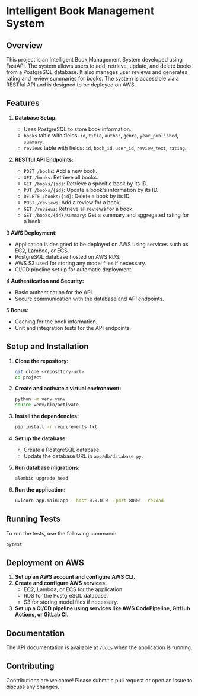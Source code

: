 
# Intelligent Book Management System

## Overview
This project is an Intelligent Book Management System developed using FastAPI. The system allows users to add, retrieve, update, and delete books from a PostgreSQL database. It also manages user reviews and generates rating and review summaries for books. The system is accessible via a RESTful API and is designed to be deployed on AWS.

## Features
1. **Database Setup:**
   - Uses PostgreSQL to store book information.
   - `books` table with fields: `id`, `title`, `author`, `genre`, `year_published`, `summary`.
   - `reviews` table with fields: `id`, `book_id`, `user_id`, `review_text`, `rating`.

2. **RESTful API Endpoints:**
   - `POST /books`: Add a new book.
   - `GET /books`: Retrieve all books.
   - `GET /books/{id}`: Retrieve a specific book by its ID.
   - `PUT /books/{id}`: Update a book's information by its ID.
   - `DELETE /books/{id}`: Delete a book by its ID.
   - `POST /reviews`: Add a review for a book.
   - `GET /reviews`: Retrieve all reviews for a book.
   - `GET /books/{id}/summary`: Get a summary and aggregated rating for a book.

3   **AWS Deployment:**
   - Application is designed to be deployed on AWS using services such as EC2, Lambda, or ECS.
   - PostgreSQL database hosted on AWS RDS.
   - AWS S3 used for storing any model files if necessary.
   - CI/CD pipeline set up for automatic deployment.

4   **Authentication and Security:**
   - Basic authentication for the API.
   - Secure communication with the database and API endpoints.

5   **Bonus:**
   - Caching for the book information.
   - Unit and integration tests for the API endpoints.


## Setup and Installation
1. **Clone the repository:**
   ```bash
   git clone <repository-url>
   cd project
   ```

2. **Create and activate a virtual environment:**
   ```bash
   python -m venv venv
   source venv/bin/activate
   ```

3. **Install the dependencies:**
   ```bash
   pip install -r requirements.txt
   ```

4. **Set up the database:**
   - Create a PostgreSQL database.
   - Update the database URL in `app/db/database.py`.

5. **Run database migrations:**
   ```bash
   alembic upgrade head
   ```

6. **Run the application:**
   ```bash
   uvicorn app.main:app --host 0.0.0.0 --port 8000 --reload
   ```

## Running Tests
To run the tests, use the following command:
```bash
pytest
```

## Deployment on AWS
1. **Set up an AWS account and configure AWS CLI.**
2. **Create and configure AWS services:**
   - EC2, Lambda, or ECS for the application.
   - RDS for the PostgreSQL database.
   - S3 for storing model files if necessary.
3. **Set up a CI/CD pipeline using services like AWS CodePipeline, GitHub Actions, or GitLab CI.**

## Documentation
The API documentation is available at `/docs` when the application is running.

## Contributing
Contributions are welcome! Please submit a pull request or open an issue to discuss any changes.

